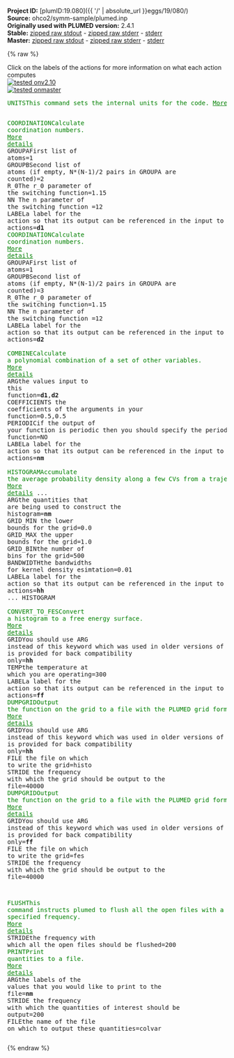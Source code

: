 **Project ID:** [plumID:19.080]({{ '/' | absolute_url }}eggs/19/080/)  
**Source:** ohco2/symm-sample/plumed.inp  
**Originally used with PLUMED version:** 2.4.1  
**Stable:** [zipped raw stdout](plumed.inp.plumed.stdout.txt.zip) - [zipped raw stderr](plumed.inp.plumed.stderr.txt.zip) - [stderr](plumed.inp.plumed.stderr)  
**Master:** [zipped raw stdout](plumed.inp.plumed_master.stdout.txt.zip) - [zipped raw stderr](plumed.inp.plumed_master.stderr.txt.zip) - [stderr](plumed.inp.plumed_master.stderr)  

{% raw %}
<div class="plumedpreheader">
<div class="headerInfo" id="value_details_data/ohco2/symm-sample/plumed.inp"> Click on the labels of the actions for more information on what each action computes </div>
<div class="containerBadge">
<div class="headerBadge"><a href="plumed.inp.plumed.stderr"><img src="https://img.shields.io/badge/v2.10-passing-green.svg" alt="tested onv2.10" /></a></div>
<div class="headerBadge"><a href="plumed.inp.plumed_master.stderr"><img src="https://img.shields.io/badge/master-failed-red.svg" alt="tested onmaster" /></a></div>
</div>
</div>
<pre class="plumedlisting">
<span class="plumedtooltip" style="color:green">UNITS<span class="right">This command sets the internal units for the code. <a href="https://www.plumed.org/doc-master/user-doc/html/UNITS" style="color:green">More details</a><i></i></span></span> <span class="plumedtooltip">LENGTH<span class="right">the units of lengths<i></i></span></span>=A <span class="plumedtooltip">TIME<span class="right">the units of time<i></i></span></span>=fs <span class="plumedtooltip">ENERGY<span class="right">the units of energy<i></i></span></span>=kcal/mol

<span style="display:none;" id="data/ohco2/symm-sample/plumed.inp">The UNITS action with label <b></b> calculates something</span><span class="plumedtooltip" style="color:green">COORDINATION<span class="right">Calculate coordination numbers. <a href="https://www.plumed.org/doc-master/user-doc/html/COORDINATION" style="color:green">More details</a><i></i></span></span> <span class="plumedtooltip">GROUPA<span class="right">First list of atoms<i></i></span></span>=1 <span class="plumedtooltip">GROUPB<span class="right">Second list of atoms (if empty, N*(N-1)/2 pairs in GROUPA are counted)<i></i></span></span>=2 <span class="plumedtooltip">R_0<span class="right">The r_0 parameter of the switching function<i></i></span></span>=1.15 <span class="plumedtooltip">NN<span class="right"> The n parameter of the switching function <i></i></span></span>=12 <span class="plumedtooltip">LABEL<span class="right">a label for the action so that its output can be referenced in the input to other actions<i></i></span></span>=<b name="data/ohco2/symm-sample/plumed.inpd1" onclick='showPath("data/ohco2/symm-sample/plumed.inp","data/ohco2/symm-sample/plumed.inpd1","data/ohco2/symm-sample/plumed.inpd1","brown")'>d1</b>
<span style="display:none;" id="data/ohco2/symm-sample/plumed.inpd1">The COORDINATION action with label <b>d1</b> calculates the following quantities:<table  align="center" frame="void" width="95%" cellpadding="5%"><tr><td width="5%"><b> Quantity </b>  </td><td><b> Description </b> </td></tr><tr><td width="5%">d1.value</td><td>the value of the coordination</td></tr></table></span><span class="plumedtooltip" style="color:green">COORDINATION<span class="right">Calculate coordination numbers. <a href="https://www.plumed.org/doc-master/user-doc/html/COORDINATION" style="color:green">More details</a><i></i></span></span> <span class="plumedtooltip">GROUPA<span class="right">First list of atoms<i></i></span></span>=1 <span class="plumedtooltip">GROUPB<span class="right">Second list of atoms (if empty, N*(N-1)/2 pairs in GROUPA are counted)<i></i></span></span>=3 <span class="plumedtooltip">R_0<span class="right">The r_0 parameter of the switching function<i></i></span></span>=1.15 <span class="plumedtooltip">NN<span class="right"> The n parameter of the switching function <i></i></span></span>=12 <span class="plumedtooltip">LABEL<span class="right">a label for the action so that its output can be referenced in the input to other actions<i></i></span></span>=<b name="data/ohco2/symm-sample/plumed.inpd2" onclick='showPath("data/ohco2/symm-sample/plumed.inp","data/ohco2/symm-sample/plumed.inpd2","data/ohco2/symm-sample/plumed.inpd2","brown")'>d2</b>
<br/><span style="display:none;" id="data/ohco2/symm-sample/plumed.inpd2">The COORDINATION action with label <b>d2</b> calculates the following quantities:<table  align="center" frame="void" width="95%" cellpadding="5%"><tr><td width="5%"><b> Quantity </b>  </td><td><b> Description </b> </td></tr><tr><td width="5%">d2.value</td><td>the value of the coordination</td></tr></table></span><span class="plumedtooltip" style="color:green">COMBINE<span class="right">Calculate a polynomial combination of a set of other variables. <a href="https://www.plumed.org/doc-master/user-doc/html/COMBINE" style="color:green">More details</a><i></i></span></span> <span class="plumedtooltip">ARG<span class="right">the values input to this function<i></i></span></span>=<b name="data/ohco2/symm-sample/plumed.inpd1">d1</b>,<b name="data/ohco2/symm-sample/plumed.inpd2">d2</b> <span class="plumedtooltip">COEFFICIENTS<span class="right"> the coefficients of the arguments in your function<i></i></span></span>=0.5,0.5 <span class="plumedtooltip">PERIODIC<span class="right">if the output of your function is periodic then you should specify the periodicity of the function<i></i></span></span>=NO <span class="plumedtooltip">LABEL<span class="right">a label for the action so that its output can be referenced in the input to other actions<i></i></span></span>=<b name="data/ohco2/symm-sample/plumed.inpnm" onclick='showPath("data/ohco2/symm-sample/plumed.inp","data/ohco2/symm-sample/plumed.inpnm","data/ohco2/symm-sample/plumed.inpnm","brown")'>nm</b>
<br/><span style="display:none;" id="data/ohco2/symm-sample/plumed.inpnm">The COMBINE action with label <b>nm</b> calculates the following quantities:<table  align="center" frame="void" width="95%" cellpadding="5%"><tr><td width="5%"><b> Quantity </b>  </td><td><b> Description </b> </td></tr><tr><td width="5%">nm.value</td><td>a linear combination</td></tr></table></span><span class="plumedtooltip" style="color:green">HISTOGRAM<span class="right">Accumulate the average probability density along a few CVs from a trajectory. <a href="https://www.plumed.org/doc-master/user-doc/html/HISTOGRAM" style="color:green">More details</a><i></i></span></span> ...
  <span class="plumedtooltip">ARG<span class="right">the quantities that are being used to construct the histogram<i></i></span></span>=<b name="data/ohco2/symm-sample/plumed.inpnm">nm</b>
  <span class="plumedtooltip">GRID_MIN<span class="right"> the lower bounds for the grid<i></i></span></span>=0.0
  <span class="plumedtooltip">GRID_MAX<span class="right"> the upper bounds for the grid<i></i></span></span>=1.0
  <span class="plumedtooltip">GRID_BIN<span class="right">the number of bins for the grid<i></i></span></span>=500
  <span class="plumedtooltip">BANDWIDTH<span class="right">the bandwidths for kernel density esimtation<i></i></span></span>=0.01
  <span class="plumedtooltip">LABEL<span class="right">a label for the action so that its output can be referenced in the input to other actions<i></i></span></span>=<b name="data/ohco2/symm-sample/plumed.inphh" onclick='showPath("data/ohco2/symm-sample/plumed.inp","data/ohco2/symm-sample/plumed.inphh","data/ohco2/symm-sample/plumed.inphh","brown")'>hh</b>
... HISTOGRAM
<br/><span style="display:none;" id="data/ohco2/symm-sample/plumed.inphh">The HISTOGRAM action with label <b>hh</b> calculates the following quantities:<table  align="center" frame="void" width="95%" cellpadding="5%"><tr><td width="5%"><b> Quantity </b>  </td><td><b> Description </b> </td></tr><tr><td width="5%">hh.value</td><td>the estimate of the histogram as a function of the argument that was obtained</td></tr></table></span><span class="plumedtooltip" style="color:green">CONVERT_TO_FES<span class="right">Convert a histogram to a free energy surface. <a href="https://www.plumed.org/doc-master/user-doc/html/CONVERT_TO_FES" style="color:green">More details</a><i></i></span></span> <span class="plumedtooltip">GRID<span class="right">You should use ARG instead of this keyword which was used in older versions of PLUMED and is provided for back compatibility only<i></i></span></span>=<b name="data/ohco2/symm-sample/plumed.inphh">hh</b> <span class="plumedtooltip">TEMP<span class="right">the temperature at which you are operating<i></i></span></span>=300 <span class="plumedtooltip">LABEL<span class="right">a label for the action so that its output can be referenced in the input to other actions<i></i></span></span>=<b name="data/ohco2/symm-sample/plumed.inpff" onclick='showPath("data/ohco2/symm-sample/plumed.inp","data/ohco2/symm-sample/plumed.inpff","data/ohco2/symm-sample/plumed.inpff","brown")'>ff</b>
<span style="display:none;" id="data/ohco2/symm-sample/plumed.inpff">The CONVERT_TO_FES action with label <b>ff</b> calculates the following quantities:<table  align="center" frame="void" width="95%" cellpadding="5%"><tr><td width="5%"><b> Quantity </b>  </td><td><b> Description </b> </td></tr><tr><td width="5%">ff.value</td><td>the free energy surface</td></tr></table></span><span class="plumedtooltip" style="color:green">DUMPGRID<span class="right">Output the function on the grid to a file with the PLUMED grid format. <a href="https://www.plumed.org/doc-master/user-doc/html/DUMPGRID" style="color:green">More details</a><i></i></span></span> <span class="plumedtooltip">GRID<span class="right">You should use ARG instead of this keyword which was used in older versions of PLUMED and is provided for back compatibility only<i></i></span></span>=<b name="data/ohco2/symm-sample/plumed.inphh">hh</b> <span class="plumedtooltip">FILE<span class="right"> the file on which to write the grid<i></i></span></span>=histo <span class="plumedtooltip">STRIDE<span class="right"> the frequency with which the grid should be output to the file<i></i></span></span>=40000
<span class="plumedtooltip" style="color:green">DUMPGRID<span class="right">Output the function on the grid to a file with the PLUMED grid format. <a href="https://www.plumed.org/doc-master/user-doc/html/DUMPGRID" style="color:green">More details</a><i></i></span></span> <span class="plumedtooltip">GRID<span class="right">You should use ARG instead of this keyword which was used in older versions of PLUMED and is provided for back compatibility only<i></i></span></span>=<b name="data/ohco2/symm-sample/plumed.inpff">ff</b> <span class="plumedtooltip">FILE<span class="right"> the file on which to write the grid<i></i></span></span>=fes <span class="plumedtooltip">STRIDE<span class="right"> the frequency with which the grid should be output to the file<i></i></span></span>=40000

<span class="plumedtooltip" style="color:green">FLUSH<span class="right">This command instructs plumed to flush all the open files with a user specified frequency. <a href="https://www.plumed.org/doc-master/user-doc/html/FLUSH" style="color:green">More details</a><i></i></span></span> <span class="plumedtooltip">STRIDE<span class="right">the frequency with which all the open files should be flushed<i></i></span></span>=200
<span class="plumedtooltip" style="color:green">PRINT<span class="right">Print quantities to a file. <a href="https://www.plumed.org/doc-master/user-doc/html/PRINT" style="color:green">More details</a><i></i></span></span> <span class="plumedtooltip">ARG<span class="right">the labels of the values that you would like to print to the file<i></i></span></span>=<b name="data/ohco2/symm-sample/plumed.inpnm">nm</b> <span class="plumedtooltip">STRIDE<span class="right"> the frequency with which the quantities of interest should be output<i></i></span></span>=200 <span class="plumedtooltip">FILE<span class="right">the name of the file on which to output these quantities<i></i></span></span>=colvar
</pre>
{% endraw %}
